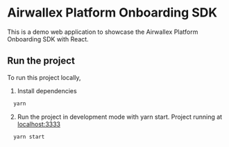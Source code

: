 # Airwallex Platform Onboarding SDK

This is a demo web application to showcase the Airwallex Platform Onboarding SDK with React.

## Run the project

To run this project locally,

1. Install dependencies
```bash
  yarn
```

2. Run the project in development mode with yarn start. Project running at [localhost:3333](http://localhost:3333)
```bash
  yarn start
```
